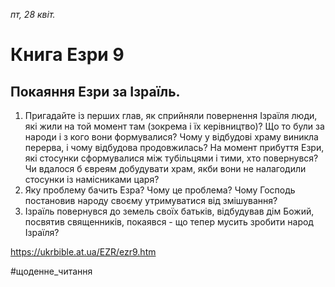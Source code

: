 
_пт, 28 квіт._

# Книга Езри 9

## Покаяння Езри за Ізраїль.
1. Пригадайте із перших глав, як сприйняли повернення Ізраїля люди, які жили на той момент там (зокрема і їх керівництво)? Що то були за народи і з кого вони формувалися? Чому у відбудові храму виникла перерва, і чому відбудова продовжилась? На момент прибуття Езри, які стосунки сформувалися між тубільцями і тими, хто повернувся? Чи вдалося б євреям добудувати храм, якби вони не налагодили стосунки із намісниками царя?
2. Яку проблему бачить Езра? Чому це проблема? Чому Господь постановив народу своєму утримуватися від змішування?
3. Ізраїль повернувся до земель своїх батьків, відбудував дім Божий, посвятив священників, покаявся - що тепер мусить зробити народ Ізраїля?

https://ukrbible.at.ua/EZR/ezr9.htm 

#щоденне_читання
